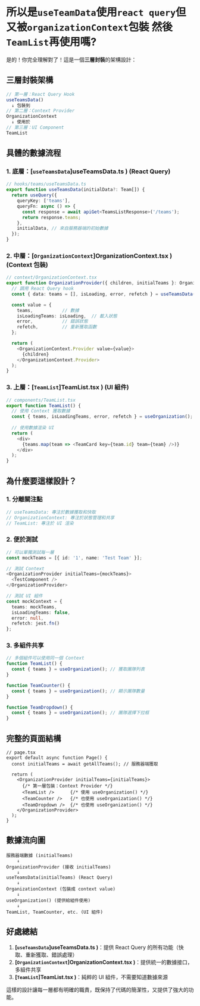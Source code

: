 # 所以是`useTeamData`使用`react query`但又被`organizationContext`包裝 然後`TeamList`再使用嗎?

是的！你完全理解對了！這是一個**三層封裝**的架構設計：

## 三層封裝架構

```typescript
// 第一層：React Query Hook
useTeamsData() 
  ↓ 包裝到
// 第二層：Context Provider  
OrganizationContext
  ↓ 使用於
// 第三層：UI Component
TeamList
```

## 具體的數據流程

### 1. **底層：[`useTeamsData`]useTeamsData.ts ) (React Query)**
```typescript
// hooks/teams/useTeamsData.ts
export function useTeamsData(initialData?: Team[]) {
  return useQuery({
    queryKey: ['teams'],
    queryFn: async () => {
      const response = await apiGet<TeamsListResponse>('/teams');
      return response.teams;
    },
    initialData, // 來自服務器端的初始數據
  });
}
```

### 2. **中層：[`OrganizationContext`]OrganizationContext.tsx ) (Context 包裝)**
```typescript
// context/OrganizationContext.tsx
export function OrganizationProvider({ children, initialTeams }: OrganizationProviderProps) {
  // 調用 React Query hook
  const { data: teams = [], isLoading, error, refetch } = useTeamsData(initialTeams);

  const value = {
    teams,           // 數據
    isLoadingTeams: isLoading,  // 載入狀態
    error,           // 錯誤狀態
    refetch,         // 重新獲取函數
  };

  return (
    <OrganizationContext.Provider value={value}>
      {children}
    </OrganizationContext.Provider>
  );
}
```

### 3. **上層：[`TeamList`]TeamList.tsx ) (UI 組件)**
```typescript
// components/TeamList.tsx
export function TeamList() {
  // 使用 Context 獲取數據
  const { teams, isLoadingTeams, error, refetch } = useOrganization();
  
  // 使用數據渲染 UI
  return (
    <div>
      {teams.map(team => <TeamCard key={team.id} team={team} />)}
    </div>
  );
}
```

## 為什麼要這樣設計？

### 1. **分離關注點**
```typescript
// useTeamsData: 專注於數據獲取和快取
// OrganizationContext: 專注於狀態管理和共享
// TeamList: 專注於 UI 渲染
```

### 2. **便於測試**
```typescript
// 可以單獨測試每一層
const mockTeams = [{ id: '1', name: 'Test Team' }];

// 測試 Context
<OrganizationProvider initialTeams={mockTeams}>
  <TestComponent />
</OrganizationProvider>

// 測試 UI 組件
const mockContext = {
  teams: mockTeams,
  isLoadingTeams: false,
  error: null,
  refetch: jest.fn()
};
```

### 3. **多組件共享**
```typescript
// 多個組件可以使用同一個 Context
function TeamList() {
  const { teams } = useOrganization(); // 獲取團隊列表
}

function TeamCounter() {
  const { teams } = useOrganization(); // 顯示團隊數量
}

function TeamDropdown() {
  const { teams } = useOrganization(); // 團隊選擇下拉框
}
```

## 完整的頁面結構

```tsx
// page.tsx
export default async function Page() {
  const initialTeams = await getAllTeams(); // 服務器端獲取

  return (
    <OrganizationProvider initialTeams={initialTeams}>
      {/* 第一層包裝：Context Provider */}
      <TeamList />      {/* 使用 useOrganization() */}
      <TeamCounter />   {/* 也使用 useOrganization() */}
      <TeamDropdown />  {/* 也使用 useOrganization() */}
    </OrganizationProvider>
  );
}
```

## 數據流向圖

```
服務器端數據 (initialTeams)
    ↓
OrganizationProvider (接收 initialTeams)
    ↓
useTeamsData(initialTeams) (React Query)
    ↓
OrganizationContext (包裝成 context value)
    ↓
useOrganization() (提供給組件使用)
    ↓
TeamList, TeamCounter, etc. (UI 組件)
```

## 好處總結

1. **[`useTeamsData`]useTeamsData.ts )**：提供 React Query 的所有功能（快取、重新獲取、錯誤處理）
2. **[`OrganizationContext`]OrganizationContext.tsx )**：提供統一的數據接口，多組件共享
3. **[`TeamList`]TeamList.tsx )**：純粹的 UI 組件，不需要知道數據來源

這樣的設計讓每一層都有明確的職責，既保持了代碼的簡潔性，又提供了強大的功能。